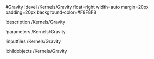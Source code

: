 <!-- MOOSE Object Documentation Stub: Remove this when content is added. -->
#Gravity
!devel /Kernels/Gravity float=right width=auto margin=20px padding=20px background-color=#F8F8F8

!description /Kernels/Gravity

!parameters /Kernels/Gravity

!inputfiles /Kernels/Gravity

!childobjects /Kernels/Gravity
